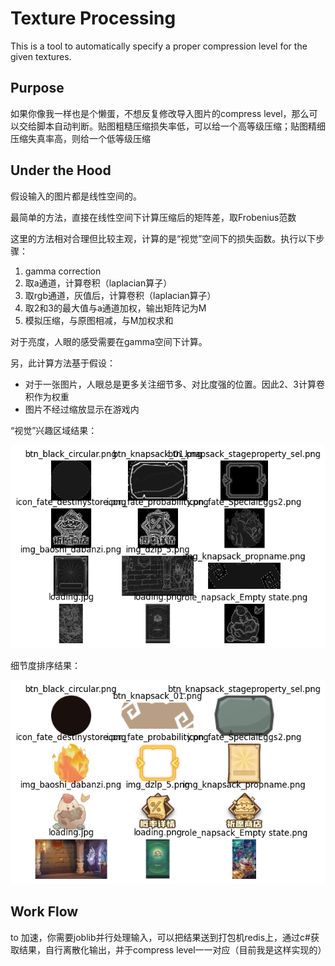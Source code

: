 # Texture Processing

This is a tool to automatically specify a proper compression level for the given textures.

## Purpose

如果你像我一样也是个懒蛋，不想反复修改导入图片的compress level，那么可以交给脚本自动判断。贴图粗糙压缩损失率低，可以给一个高等级压缩；贴图精细压缩失真率高，则给一个低等级压缩

## Under the Hood

假设输入的图片都是线性空间的。

最简单的方法，直接在线性空间下计算压缩后的矩阵差，取Frobenius范数

这里的方法相对合理但比较主观，计算的是“视觉”空间下的损失函数。执行以下步骤：

1. gamma correction
2. 取a通道，计算卷积（laplacian算子）
3. 取rgb通道，灰值后，计算卷积（laplacian算子）
4. 取2和3的最大值与a通道加权，输出矩阵记为M
4. 模拟压缩，与原图相减，与M加权求和

对于亮度，人眼的感受需要在gamma空间下计算。


另，此计算方法基于假设：

* 对于一张图片，人眼总是更多关注细节多、对比度强的位置。因此2、3计算卷积作为权重
* 图片不经过缩放显示在游戏内

“视觉”兴趣区域结果：

![weight](weight.png)

细节度排序结果：

![result](result.png)

## Work Flow

to 加速，你需要joblib并行处理输入，可以把结果送到打包机redis上，通过c#获取结果，自行离散化输出，并于compress level一一对应（目前我是这样实现的）
